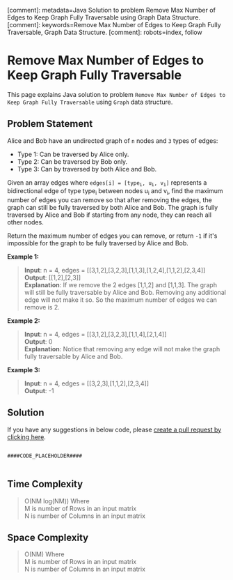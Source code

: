 [comment]: metadata=Java Solution to problem Remove Max Number of Edges to Keep Graph Fully Traversable using Graph Data Structure.
[comment]: keywords=Remove Max Number of Edges to Keep Graph Fully Traversable, Graph Data Structure.
[comment]: robots=index, follow


<h1>Remove Max Number of Edges to Keep Graph Fully Traversable</h1>
<p>
This page explains Java solution to problem <code class="inline">Remove Max Number of Edges to Keep Graph Fully Traversable</code> using <code class="inline">Graph</code> data structure.
</p>


<h2 class="heading">Problem Statement</h2>
<p>
Alice and Bob have an undirected graph of <code class="inline">n</code> nodes and <code class="inline">3</code> types of edges:
</p>

<ul>
<li>Type 1: Can be traversed by Alice only.</li>
<li>Type 2: Can be traversed by Bob only.</li>
<li>Type 3: Can by traversed by both Alice and Bob.</li>
</ul>

<p>
Given an array edges where <code class="inline">edges[i] = [type<sub>i</sub>, u<sub>i</sub>, v<sub>i</sub>]</code> represents a bidirectional edge of type type<sub>i</sub> between nodes u<sub>i</sub> and v<sub>i</sub>, find the maximum number of edges you can remove so that after removing the edges, the graph can still be fully traversed by both Alice and Bob. The graph is fully traversed by Alice and Bob if starting from any node, they can reach all other nodes.
</p>
<p>
Return the maximum number of edges you can remove, or return <code class="inline">-1</code> if it's impossible for the graph to be fully traversed by Alice and Bob.
</p>


<b>Example 1:</b>
<blockquote>
<p>
<b>Input</b>: n = 4, edges = [[3,1,2],[3,2,3],[1,1,3],[1,2,4],[1,1,2],[2,3,4]]<br/>
<b>Output</b>: [[1,2],[2,3]]<br/>
<b>Explanation</b>: If we remove the 2 edges [1,1,2] and [1,1,3]. The graph will still be fully traversable by Alice and Bob. Removing any additional edge will not make it so. So the maximum number of edges we can remove is 2.
</p>
</blockquote>

<b>Example 2:</b>
<blockquote>
<p>
<b>Input</b>: n = 4, edges = [[3,1,2],[3,2,3],[1,1,4],[2,1,4]]<br/>
<b>Output</b>: 0<br/>
<b>Explanation</b>: Notice that removing any edge will not make the graph fully traversable by Alice and Bob.
</p>
</blockquote>

<b>Example 3:</b>
<blockquote>
<p>
<b>Input</b>:  n = 4, edges = [[3,2,3],[1,1,2],[2,3,4]]<br/>
<b>Output</b>:  -1 <br/>
</p>
</blockquote>


<h2 class="heading">Solution</h2>
If you have any suggestions in below code, please <a href="####LINK_PLACEHOLDER####" target="_blank" rel="noopener noreferrer" class="absolute">create a pull request by clicking here</a>.
<pre>
<code class="language-java">
####CODE_PLACEHOLDER####
</code>
</pre>


<h2 class="heading">Time Complexity</h2>
<blockquote>
<p>
O(NM log(NM)) Where <br />
M is number of Rows in an input matrix <br />
N is number of Columns in an input matrix
</p>
</blockquote>


<h2 class="heading">Space Complexity</h2>
<blockquote>
<p>
O(NM) Where <br >
M is number of Rows in an input matrix <br />
N is number of Columns in an input matrix <br />
</p>
</blockquote>